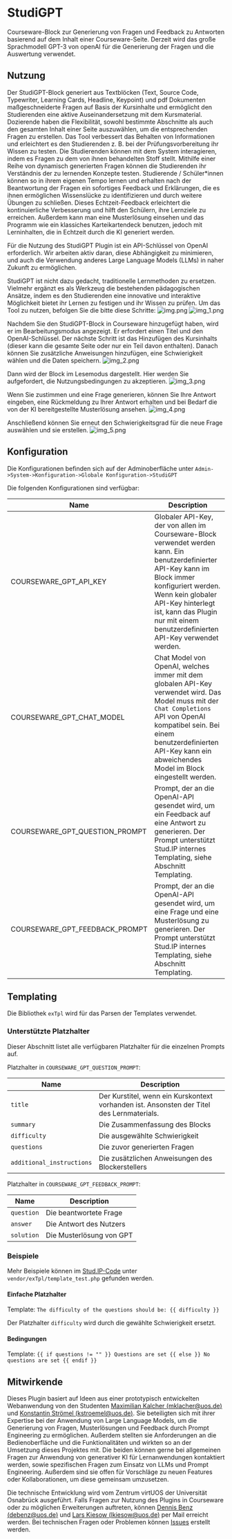 # StudiGPT

Courseware-Block zur Generierung von Fragen und Feedback zu Antworten basierend auf dem Inhalt einer Courseware-Seite. Derzeit wird das große Sprachmodell GPT-3 von openAI für die Generierung der Fragen und die Auswertung verwendet.

## Nutzung
Der StudiGPT-Block generiert aus Textblöcken (Text, Source Code, Typewriter, Learning Cards, Headline, Keypoint) und pdf Dokumenten maßgeschneiderte Fragen auf Basis der Kursinhalte und ermöglicht den Studierenden eine aktive Auseinandersetzung mit dem Kursmaterial. Dozierende haben die Flexibilität, sowohl bestimmte Abschnitte als auch den gesamten Inhalt einer Seite auszuwählen, um die entsprechenden Fragen zu erstellen. Das Tool verbessert das Behalten von Informationen und erleichtert es den Studierenden z. B. bei der Prüfungsvorbereitung ihr Wissen zu testen. Die Studierenden können mit dem System interagieren, indem es Fragen zu dem von ihnen behandelten Stoff stellt. Mithilfe einer Reihe von dynamisch generierten Fragen können die Studierenden ihr Verständnis der zu lernenden Konzepte testen. Studierende / Schüler*innen können so in ihrem eigenen Tempo lernen und erhalten nach der Beantwortung der Fragen ein sofortiges Feedback und Erklärungen, die es ihnen ermöglichen Wissenslücke zu identifizieren und durch weitere Übungen zu schließen. Dieses Echtzeit-Feedback erleichtert die kontinuierliche Verbesserung und hilft den Schülern, ihre Lernziele zu erreichen. Außerdem kann man eine Musterlösung einsehen und das Programm wie ein klassiches Karteikartendeck benutzen, jedoch mit Lerninhalten, die in Echtzeit durch die KI generiert werden.

Für die Nutzung des StudiGPT Plugin ist ein API-Schlüssel von OpenAI erforderlich. Wir arbeiten aktiv daran, diese Abhängigkeit zu minimieren, und auch die Verwendung anderes Large Language Models (LLMs) in naher Zukunft zu ermöglichen.

StudiGPT ist nicht dazu gedacht, traditionelle Lernmethoden zu ersetzen. Vielmehr ergänzt es als Werkzeug die bestehenden pädagogischen Ansätze, indem es den Studierenden eine innovative und interaktive Möglichkeit bietet ihr Lernen zu festigen und ihr Wissen zu prüfen.
Um das Tool zu nutzen, befolgen Sie die bitte diese Schritte:
![img.png](docs/images/create_block_1.png)
![img_1.png](docs/images/create_block_2.png)

Nachdem Sie den StudiGPT-Block in Courseware hinzugefügt haben, wird er im Bearbeitungsmodus angezeigt. Er erfordert einen Titel und den OpenAI-Schlüssel.
Der nächste Schritt ist das Hinzufügen des Kursinhalts (dieser kann die gesamte Seite oder nur ein Teil davon enthalten). Danach können Sie zusätzliche Anweisungen hinzufügen, eine Schwierigkeit wählen und die Daten speichern.
![img_2.png](docs/images/author_view.png)

Dann wird der Block im Lesemodus dargestellt. Hier werden Sie aufgefordert, die Nutzungsbedingungen zu akzeptieren.
![img_3.png](docs/images/usage_consent.png)

Wenn Sie zustimmen und eine Frage generieren, können Sie Ihre Antwort eingeben, eine Rückmeldung zu Ihrer Antwort erhalten und bei Bedarf die von der KI bereitgestellte Musterlösung ansehen. 
![img_4.png](docs/images/question_answering.png)

Anschließend können Sie erneut den Schwierigkeitsgrad für die neue Frage auswählen und sie erstellen.
![img_5.png](docs/images/new_question.png)

## Konfiguration

Die Konfigurationen befinden sich auf der Adminoberfläche unter `Admin->System->Konfiguration->Globale Konfiguration->StudiGPT`

Die folgenden Konfigurationen sind verfügbar:

| Name                           | Description                                                                                                                                                                                                                                                                |
|--------------------------------|----------------------------------------------------------------------------------------------------------------------------------------------------------------------------------------------------------------------------------------------------------------------------|
| COURSEWARE_GPT_API_KEY         | Globaler API-Key, der von allen im Courseware-Block verwendet werden kann. Ein benutzerdefinierter API-Key kann im Block immer konfiguriert werden. Wenn kein globaler API-Key hinterlegt ist, kann das Plugin nur mit einem benutzerdefinierten API-Key verwendet werden. |
| COURSEWARE_GPT_CHAT_MODEL      | Chat Model von OpenAI, welches immer mit dem globalen API-Key verwendet wird. Das Model muss mit der `Chat Completions` API von OpenAI kompatibel sein. Bei einem benutzerdefinierten API-Key kann ein abweichendes Model im Block eingestellt werden.                     |
| COURSEWARE_GPT_QUESTION_PROMPT | Prompt, der an die OpenAI-API gesendet wird, um ein Feedback auf eine Antwort zu generieren. Der Prompt unterstützt Stud.IP internes Templating, siehe Abschnitt Templating.                                                                                               |
| COURSEWARE_GPT_FEEDBACK_PROMPT | Prompt, der an die OpenAI-API gesendet wird, um eine Frage und eine Musterlösung zu generieren. Der Prompt unterstützt Stud.IP internes Templating, siehe Abschnitt Templating.                                                                                            |

## Templating

Die Bibliothek `exTpl` wird für das Parsen der Templates verwendet.

### Unterstützte Platzhalter

Dieser Abschnitt listet alle verfügbaren Platzhalter für die einzelnen Prompts auf.

Platzhalter in `COURSEWARE_GPT_QUESTION_PROMPT`:

| Name                      | Description                                                                               |
|---------------------------|-------------------------------------------------------------------------------------------|
| `title`                   | Der Kurstitel, wenn ein Kurskontext vorhanden ist. Ansonsten der Titel des Lernmaterials. |
| `summary`                 | Die Zusammenfassung des Blocks                                                            |
| `difficulty`              | Die ausgewählte Schwierigkeit                                                             |
| `questions`               | Die zuvor generierten Fragen                                                              |
| `additional_instructions` | Die zusätzlichen Anweisungen des Blockerstellers                                          |

Platzhalter in `COURSEWARE_GPT_FEEDBACK_PROMPT`:

| Name       | Description              |
|------------|--------------------------|
| `question` | Die beantwortete Frage   |
| `answer`   | Die Antwort des Nutzers  |
| `solution` | Die Musterlösung von GPT |

### Beispiele
Mehr Beispiele können im [Stud.IP-Code](https://gitlab.studip.de/studip/studip) unter `vendor/exTpl/template_test.php` gefunden werden.

#### Einfache Platzhalter
Template: `The difficulty of the questions should be: {{ difficulty }}`

Der Platzhalter `difficulty` wird durch die gewählte Schwierigkeit ersetzt.

#### Bedingungen
Template: `{{ if questions != "" }} Questions are set {{ else }} No questions are set {{ endif }}`

## Mitwirkende
Dieses Plugin basiert auf Ideen aus einer prototypisch entwickelten Webanwendung von den Studenten [Maximilian Kalcher (mklacher@uos.de)](mailto:mklacher@uos.de) und [Konstantin Strömel (kstroemel@uos.de)](mailto:kstroemel@uos.de). Sie beteiligten sich mit ihrer Expertise bei der Anwendung von Large Language Models, um die Generierung von Fragen, Musterlösungen und Feedback durch Prompt Engineering zu ermöglichen. Außerdem stellten sie Anforderungen an die Bedienoberfläche und die Funktionalitäten und wirkten so an der Umsetzung dieses Projektes mit. Die beiden können gerne bei allgemeinen Fragen zur Anwendung von generativer KI für Lernanwendungen kontaktiert werden, sowie spezifischen Fragen zum Einsatz von LLMs und Prompt Engineering. Außerdem sind sie offen für Vorschläge zu neuen Features oder Kollaborationen, um diese gemeinsam umzusetzen.

Die technische Entwicklung wird vom Zentrum virtUOS der Universität Osnabrück ausgeführt. Falls Fragen zur Nutzung des Plugins in Courseware oder zu möglichen Erweiterungen auftreten, können [Dennis Benz (debenz@uos.de)](mailto:debenz@uos.de) und [Lars Kiesow (lkiesow@uos.de)](mailto:lkiesow@uos.de) per Mail erreicht werden. Bei technischen Fragen oder Problemen können [Issues](https://github.com/virtUOS/StudiGPT/issues) erstellt werden.
